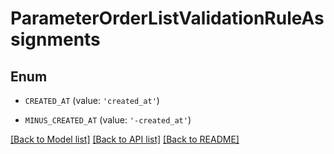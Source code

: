 # ParameterOrderListValidationRuleAssignments


## Enum

* `CREATED_AT` (value: `'created_at'`)

* `MINUS_CREATED_AT` (value: `'-created_at'`)

[[Back to Model list]](../README.md#documentation-for-models) [[Back to API list]](../README.md#documentation-for-api-endpoints) [[Back to README]](../README.md)


